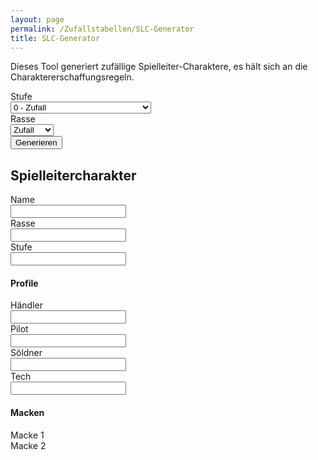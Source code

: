 ```yaml
---
layout: page
permalink: /Zufallstabellen/SLC-Generator
title: SLC-Generator
---
```




Dieses Tool generiert zufällige Spielleiter-Charaktere, es hält sich an die Charaktererschaffungsregeln.

<div class="row mb-3">
    <label class="col-sm-2 col-form-label">Stufe</label>
    <div class="col-sm-10">
        <select id="optstufe" class="form-select">
            <option value="-1">0 - Zufall</option>
            <option value="0">1 - Möchtegernpirat</option>
            <option value="1">2 - Unterbezahlter Pirat</option>
            <option value="2">3 - Standardpirat</option>
            <option value="3">4 - Wohlhabender Pirat</option>
            <option value="4">5 - Reicher Pirat</option>
            <option value="5">6 - Unterbezahlter Piratenanführer</option>
            <option value="6">7 - Standardpiratenanführer</option>
            <option value="7">8 - Wohlhabender Piratenanführer</option>
            <option value="8">9 - Reicher Piratenanführer</option>
            <option value="9">10 - Superreicher Piratenanführer</option>
        </select>
    </div>
</div>
<div class="row mb-3">
    <label class="col-sm-2 col-form-label">Rasse</label>
    <div class="col-sm-10">
        <select id="optrasse" class="form-select">
            <option value="Zufall">Zufall</option>
            <option value="Mensch">Mensch</option>
            <option value="Alien">Alien</option>
        </select>
    </div>
</div>
<div class="row mb-3">
    <label class="col-sm-2 col-form-label"></label>
    <div class="col-sm-10">
        <button class="btn btn-yellow" id="generate">Generieren</button>
    </div>
</div>

<h2>Spielleitercharakter</h2>
<div class="row mb-1">
    <label class="col-sm-2 col-form-label">Name</label>
    <div class="col-sm-10">
        <input type="text"  id="name" class="form-control">
    </div>
</div>
<div class="row mb-1">
    <label class="col-sm-2 col-form-label">Rasse</label>
    <div class="col-sm-10">
        <input type="text"  id="rasse" class="form-control">
    </div>
</div>
<div class="row mb-1">
    <label class="col-sm-2 col-form-label">Stufe</label>
    <div class="col-sm-10">
        <input type="text"  id="stufe" class="form-control">
    </div>
</div>

<h4>Profile</h4>
<div class="row mb-1">
    <label class="col-sm-2 col-form-label">Händler</label>
    <div class="col-sm-4">
        <input type="text"  id="haendler" class="form-control">
    </div>
    <label class="col-sm-2 col-form-label">Pilot</label>
    <div class="col-sm-4">
        <input type="text"  id="pilot" class="form-control">
    </div>
</div>
<div class="row mb-1">
    <label class="col-sm-2 col-form-label">Söldner</label>
    <div class="col-sm-4">
        <input type="text"  id="soeldner" class="form-control">
    </div>
    <label class="col-sm-2 col-form-label">Tech</label>
    <div class="col-sm-4">
        <input type="text"  id="tech" class="form-control">
    </div>
</div>

<h4>Macken</h4>
<div class="list-group">
    <div class="list-group-item" id="macke1">Macke 1</div>
    <div class="list-group-item" id="macke2">Macke 2</div>
</div>

<script type="text/javascript" src="{{ site.baseurl }}/assets/js/data_names.js"></script>
<script type="text/javascript" src="{{ site.baseurl }}/assets/js/zufallstabellen.js"></script>
<script type="text/javascript" src="{{ site.baseurl }}/assets/js/zufallsgenerator.js"></script>
<script type="text/javascript" src="{{ site.baseurl }}/assets/js/slcgen.js"></script>
